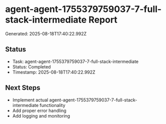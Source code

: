 # agent-agent-1755379759037-7-full-stack-intermediate Report

Generated: 2025-08-18T17:40:22.992Z

## Status
- Task: agent-agent-1755379759037-7-full-stack-intermediate
- Status: Completed
- Timestamp: 2025-08-18T17:40:22.992Z

## Next Steps
- Implement actual agent-agent-1755379759037-7-full-stack-intermediate functionality
- Add proper error handling
- Add logging and monitoring
